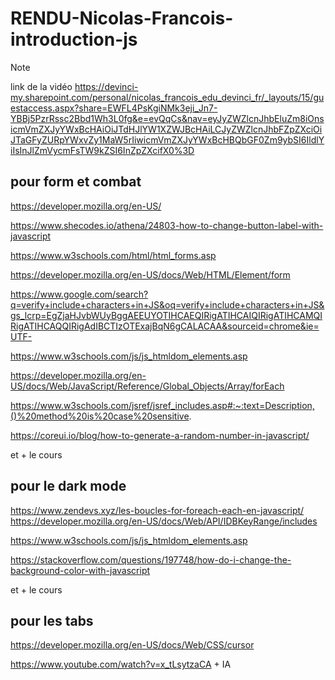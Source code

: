 # RENDU-Nicolas-Francois-introduction-js
> [!NOTE]
>
> link de la vidéo https://devinci-my.sharepoint.com/personal/nicolas_francois_edu_devinci_fr/_layouts/15/guestaccess.aspx?share=EWFL4PsKgiNMk3eji_Jn7-YBBj5PzrRssc2Bbd1Wh3L0fg&e=evQqCs&nav=eyJyZWZlcnJhbEluZm8iOnsicmVmZXJyYWxBcHAiOiJTdHJlYW1XZWJBcHAiLCJyZWZlcnJhbFZpZXciOiJTaGFyZURpYWxvZy1MaW5rIiwicmVmZXJyYWxBcHBQbGF0Zm9ybSI6IldlYiIsInJlZmVycmFsTW9kZSI6InZpZXcifX0%3D
## pour form et combat

https://developer.mozilla.org/en-US/ 

https://www.shecodes.io/athena/24803-how-to-change-button-label-with-javascript

https://www.w3schools.com/html/html_forms.asp

https://developer.mozilla.org/en-US/docs/Web/HTML/Element/form

https://www.google.com/search?q=verify+include+characters+in+JS&oq=verify+include+characters+in+JS&gs_lcrp=EgZjaHJvbWUyBggAEEUYOTIHCAEQIRigATIHCAIQIRigATIHCAMQIRigATIHCAQQIRigAdIBCTIzOTExajBqN6gCALACAA&sourceid=chrome&ie=UTF-

https://www.w3schools.com/js/js_htmldom_elements.asp

https://developer.mozilla.org/en-US/docs/Web/JavaScript/Reference/Global_Objects/Array/forEach

https://www.w3schools.com/jsref/jsref_includes.asp#:~:text=Description,()%20method%20is%20case%20sensitive.

https://coreui.io/blog/how-to-generate-a-random-number-in-javascript/


et + le cours

## pour le dark mode

https://www.zendevs.xyz/les-boucles-for-foreach-each-en-javascript/
https://developer.mozilla.org/en-US/docs/Web/API/IDBKeyRange/includes

https://www.w3schools.com/js/js_htmldom_elements.asp

https://stackoverflow.com/questions/197748/how-do-i-change-the-background-color-with-javascript

et + le cours

## pour les tabs

https://developer.mozilla.org/en-US/docs/Web/CSS/cursor

https://www.youtube.com/watch?v=x_tLsytzaCA + IA

